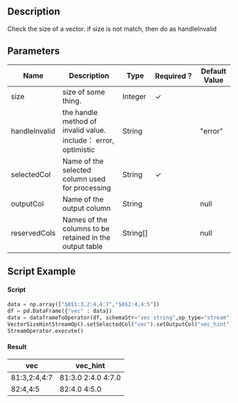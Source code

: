 ## Description
Check the size of a vector. if size is not match, then do as handleInvalid

## Parameters
| Name | Description | Type | Required？ | Default Value |
| --- | --- | --- | --- | --- |
| size | size of some thing. | Integer | ✓ |  |
| handleInvalid | the handle method of invalid value. include： error, optimistic | String |  | "error" |
| selectedCol | Name of the selected column used for processing | String | ✓ |  |
| outputCol | Name of the output column | String |  | null |
| reservedCols | Names of the columns to be retained in the output table | String[] |  | null |


## Script Example
#### Script
``` python
data = np.array(["$8$1:3,2:4,4:7","$8$2:4,4:5"])
df = pd.DataFrame({"vec" : data})
data = dataframeToOperator(df, schemaStr="vec string",op_type="stream")
VectorSizeHintStreamOp().setSelectedCol("vec").setOutputCol("vec_hint").setHandleInvalidMethod("optimistic").setSize(3).linkFrom(data).print()
StreamOperator.execute()
```
#### Result
|vec|vec_hint|
|---|--------|
|$8$1:3,2:4,4:7|$8$1:3.0 2:4.0 4:7.0|
|$8$2:4,4:5|$8$2:4.0 4:5.0|
